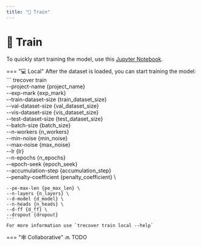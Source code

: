 ```yaml
---
title: "💪 Train"
---
```


# 💪 Train

To quickly start training the model, use this 
[Jupyter Notebook](https://colab.research.google.com/github/alex-snd/TRecover/blob/master/notebooks/TRecover-train-alone.ipynb).

=== "💻 Local"
    After the dataset is loaded, you can start training the model:
    ```
    trecover train \
    --project-name {project_name} \
    --exp-mark {exp_mark} \
    --train-dataset-size {train_dataset_size} \
    --val-dataset-size {val_dataset_size} \
    --vis-dataset-size {vis_dataset_size} \
    --test-dataset-size {test_dataset_size} \
    --batch-size {batch_size} \
    --n-workers {n_workers} \
    --min-noise {min_noise} \
    --max-noise {max_noise} \
    --lr {lr} \
    --n-epochs {n_epochs} \
    --epoch-seek {epoch_seek} \
    --accumulation-step {accumulation_step} \
    --penalty-coefficient {penalty_coefficient} \
    
    --pe-max-len {pe_max_len} \
    --n-layers {n_layers} \
    --d-model {d_model} \
    --n-heads {n_heads} \
    --d-ff {d_ff} \
    --dropout {dropout}
    ```
    For more information use `trecover train local --help`

=== "🕸️ Collaborative"
    :soon: TODO